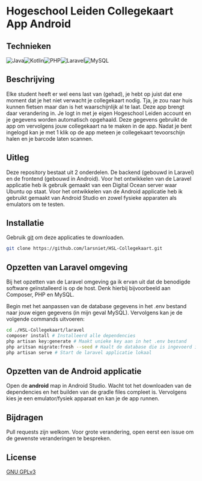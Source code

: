 # Hogeschool Leiden Collegekaart App Android

## Technieken
<img alt="Java" src="https://img.shields.io/badge/java-%23ED8B00.svg?&style=for-the-badge&logo=java&logoColor=white"/><img alt="Kotlin" src="https://img.shields.io/badge/kotlin-%230095D5.svg?&style=for-the-badge&logo=kotlin&logoColor=white"/><img alt="PHP" src="https://img.shields.io/badge/php-%23777BB4.svg?&style=for-the-badge&logo=php&logoColor=white"/><img alt="Laravel" src="https://img.shields.io/badge/laravel-%23FF2D20.svg?&style=for-the-badge&logo=laravel&logoColor=white"/><img alt="MySQL" src="https://img.shields.io/badge/mysql-%2300f.svg?&style=for-the-badge&logo=mysql&logoColor=white"/>

## Beschrijving
Elke student heeft er wel eens last van (gehad), je hebt op juist dat ene moment dat je het niet verwacht je collegekaart nodig. Tja, je zou naar huis kunnen fietsen maar dan is het waarschijnlijk al te laat. Deze app brengt daar verandering in. Je logt in met je eigen Hogeschool Leiden account en je gegevens worden automatisch opgehaald. Deze gegevens gebruikt de app om vervolgens jouw collegekaart na te maken in de app. Nadat je bent ingelogd kan je met 1 klik op de app meteen je collegekaart tevoorschijn halen en je barcode laten scannen.

## Uitleg
Deze repository bestaat uit 2 onderdelen. De backend (gebouwd in Laravel) en de frontend (gebouwd in Android). Voor het ontwikkelen van de Laravel applicatie heb ik gebruik gemaakt van een Digital Ocean server waar Ubuntu op staat. Voor het ontwikkelen van de Android applicatie heb ik gebruikt gemaakt van Android Studio en zowel fysieke apparaten als emulators om te testen. 

## Installatie

Gebruik [git](https://github.com/git/git) om deze applicaties te downloaden.

```bash
git clone https://github.com/larsniet/HSL-Collegekaart.git
```

## Opzetten van Laravel omgeving

Bij het opzetten van de Laravel omgeving ga ik ervan uit dat de benodigde software geïnstalleerd is op de host. Denk hierbij bijvoorbeeld aan Composer, PHP en MySQL.

Begin met het aanpassen van de database gegevens in het .env bestand naar jouw eigen gegevens (in mijn geval MySQL). Vervolgens kan je de volgende commands uitvoeren:

```bash
cd ./HSL-Collegekaart/laravel
composer install # Installeerd alle dependencies
php artisan key:generate # Maakt unieke key aan in het .env bestand
php aritsan migrate:fresh --seed # Haalt de database die is ingevoerd in het .env bestand leeg en vult deze met de benodigde data
php artisan serve # Start de laravel applicatie lokaal
```

## Opzetten van de Android applicatie

Open de **android** map in Android Studio. Wacht tot het downloaden van de dependencies en het builden van de gradle files compleet is. Vervolgens kies je een emulator/fysiek apparaat en kan je de app runnen. 

## Bijdragen
Pull requests zijn welkom. Voor grote verandering, open eerst een issue om de gewenste veranderingen te bespreken.

## License
[GNU GPLv3](https://choosealicense.com/licenses/gpl-3.0/)
